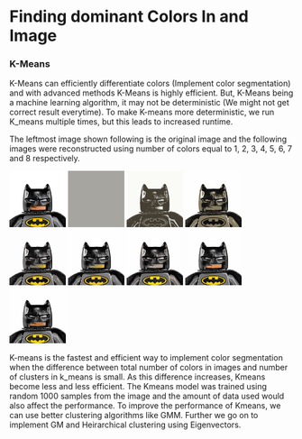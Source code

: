 # Finding dominant Colors In and Image

### K-Means

K-Means can efficiently differentiate colors (Implement color segmentation) and with advanced methods K-Means is highly efficient. But, K-Means being a machine learning algorithm, it  may not be deterministic (We might not get correct result everytime). To make K-means more deterministic, we run K_means multiple times, but this leads to increased runtime.
    
The leftmost image shown following is the original image  and the following images were reconstructed using number of colors equal to 1, 2, 3, 4, 5, 6, 7 and 8 respectively.
    
<p float="left">
<img src="./K_means_color_segmentation/batman.png" width="100" height="100" title="Original Image" />
<img src="./K_means_color_segmentation/Result_images/1_Colors_batman.png" width="100" height="100" title="1 Color" />
<img src="./K_means_color_segmentation/Result_images/2_Colors_batman.png" width="100" height="100" title="2 Color" />
<img src="./K_means_color_segmentation/Result_images/3_Colors_batman.png" width="100" height="100" title="3 Color" />
<img src="./K_means_color_segmentation/Result_images/4_Colors_batman.png" width="100" height="100" title="4 Color" />
<img src="./K_means_color_segmentation/Result_images/5_Colors_batman.png" width="100" height="100" title="5 Color" />
<img src="./K_means_color_segmentation/Result_images/6_Colors_batman.png" width="100" height="100" title="6 Color" />
<img src="./K_means_color_segmentation/Result_images/7_Colors_batman.png" width="100" height="100" title="7 Color" />
<img src="./K_means_color_segmentation/Result_images/8_Colors_batman.png" width="100" height="100" title="8 Color" />
</p
    
    
K-means is the fastest and efficient way to implement color segmentation when the difference between total number of colors in images and number of clusters in k_means is small. As this difference increases, Kmeans become less and less efficient. The Kmeans model was trained using random 1000 samples from the image and the amount of data used would also affect the performance. To improve the performance of Kmeans, we can use better clustering algorithms like GMM. Further we go on to implement GM and Heirarchical clustering using Eigenvectors.
